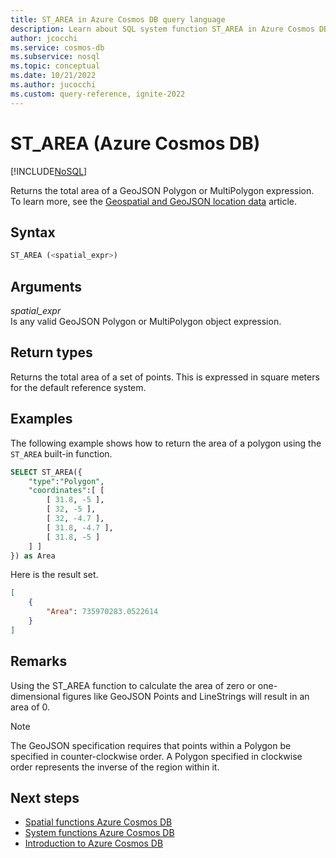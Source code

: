 ```yaml
---
title: ST_AREA in Azure Cosmos DB query language
description: Learn about SQL system function ST_AREA in Azure Cosmos DB.
author: jcocchi
ms.service: cosmos-db
ms.subservice: nosql
ms.topic: conceptual
ms.date: 10/21/2022
ms.author: jucocchi
ms.custom: query-reference, ignite-2022
---
```


# ST_AREA (Azure Cosmos DB)

[!INCLUDE[NoSQL](../../includes/appliesto-nosql.md)]

 Returns the total area of a GeoJSON Polygon or MultiPolygon expression. To learn more, see the [Geospatial and GeoJSON location data](geospatial-intro.md) article.
  
## Syntax
  
```sql
ST_AREA (<spatial_expr>)
```
  
## Arguments
  
*spatial_expr*  
   Is any valid GeoJSON Polygon or MultiPolygon object expression.
  
## Return types
  
  Returns the total area of a set of points. This is expressed in square meters for the default reference system.
  
## Examples
  
  The following example shows how to return the area of a polygon using the `ST_AREA` built-in function.
  
```sql
SELECT ST_AREA({
    "type":"Polygon",
    "coordinates":[ [
        [ 31.8, -5 ],
        [ 32, -5 ],
        [ 32, -4.7 ],
        [ 31.8, -4.7 ],
        [ 31.8, -5 ]
    ] ]
}) as Area
```

Here is the result set.

```json
[
    {
        "Area": 735970283.0522614
    }
]
```

## Remarks

Using the ST_AREA function to calculate the area of zero or one-dimensional figures like GeoJSON Points and LineStrings will result in an area of 0.

> [!NOTE]
> The GeoJSON specification requires that points within a Polygon be specified in counter-clockwise order. A Polygon specified in clockwise order represents the inverse of the region within it.

## Next steps

- [Spatial functions Azure Cosmos DB](system-functions.yml)
- [System functions Azure Cosmos DB](system-functions.md)
- [Introduction to Azure Cosmos DB](../../introduction.md)
